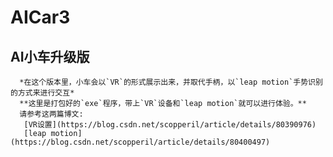 # AICar3
## AI小车升级版
      *在这个版本里，小车会以`VR`的形式展示出来，并取代手柄，以`leap motion`手势识别的方式来进行交互*  
      **这里是打包好的`exe`程序，带上`VR`设备和`leap motion`就可以进行体验。**  
      请参考这两篇博文:  
       [VR设置](https://blog.csdn.net/scopperil/article/details/80390976)  
       [leap motion](https://blog.csdn.net/scopperil/article/details/80400497)  
